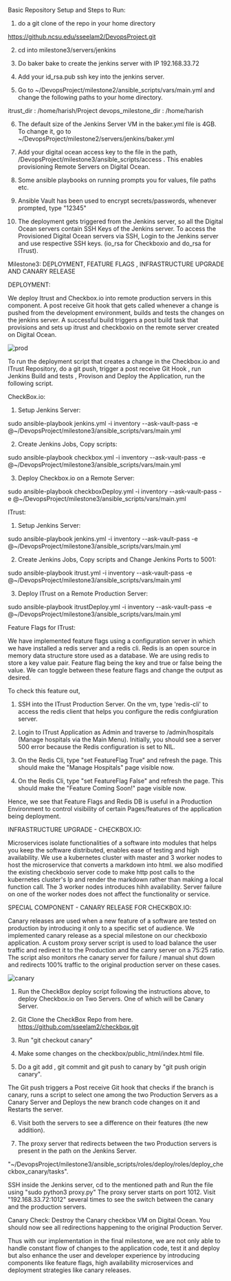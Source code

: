 
Basic Repository Setup and Steps to Run:

1. do a git clone of the repo in your home directory

https://github.ncsu.edu/sseelam2/DevopsProject.git

2. cd into milestone3/servers/jenkins

3. Do baker bake to create the jenkins server with IP 192.168.33.72

4. Add your id_rsa.pub ssh key into the jenkins server. 

5. Go to ~/DevopsProject/milestone2/ansible_scripts/vars/main.yml and change the following paths to your home directory.

  itrust_dir : /home/harish/Project
  devops_milestone_dir : /home/harish
  
6. The default size of the Jenkins Server VM in the baker.yml file is 4GB. To change it, go to
   ~/DevopsProject/milestone2/servers/jenkins/baker.yml
   
7. Add your digital ocean access key to the file in the path, /DevopsProject/milestone3/ansible_scripts/access . This enables
provisioning Remote Servers on Digital Ocean.

8. Some ansible playbooks on running prompts you for values, file paths etc.

9. Ansible Vault has been used to encrypt secrets/passwords, whenever prompted, type "12345"

10. The deployment gets triggered from the Jenkins server, so all the Digital Ocean servers contain SSH Keys of the Jenkins
server. To access the Provisioned Digital Ocean servers via SSH, Login to the Jenkins server and use respective SSH keys.
(io_rsa for Checkboxio and do_rsa for ITrust).

Milestone3: DEPLOYMENT, FEATURE FLAGS , INFRASTRUCTURE UPGRADE AND CANARY RELEASE

DEPLOYMENT: 

We deploy Itrust and Checkbox.io into remote production servers in this component. A post receive Git hook that gets called whenever a change is pushed from the development environment, builds and tests the changes on the jenkins server. A successful build triggers a post build task that provisions and sets up itrust and checkboxio on the remote server created on Digital Ocean.

![prod](https://media.github.ncsu.edu/user/8418/files/cc828f80-6a05-11e9-9401-1a3083433096)



To run the deployment script that creates a change in the Checkbox.io and ITrust Repository, do a git push, trigger a post receive Git Hook , run Jenkins Build and tests , Provison and Deploy the Application, run the following script. 

CheckBox.io:

1. Setup Jenkins Server:

sudo ansible-playbook jenkins.yml -i inventory --ask-vault-pass -e @~/DevopsProject/milestone3/ansible_scripts/vars/main.yml


2. Create Jenkins Jobs, Copy scripts:

sudo ansible-playbook checkbox.yml -i inventory --ask-vault-pass -e @~/DevopsProject/milestone3/ansible_scripts/vars/main.yml


3. Deploy Checkbox.io on a Remote Server:

sudo ansible-playbook checkboxDeploy.yml -i inventory --ask-vault-pass -e @~/DevopsProject/milestone3/ansible_scripts/vars/main.yml


ITrust:

1. Setup Jenkins Server:

sudo ansible-playbook jenkins.yml -i inventory --ask-vault-pass -e @~/DevopsProject/milestone3/ansible_scripts/vars/main.yml


2. Create Jenkins Jobs, Copy scripts and Change Jenkins Ports to 5001:

sudo ansible-playbook itrust.yml -i inventory --ask-vault-pass -e @~/DevopsProject/milestone3/ansible_scripts/vars/main.yml


3. Deploy ITrust on a Remote Production Server:


sudo ansible-playbook itrustDeploy.yml -i inventory --ask-vault-pass -e @~/DevopsProject/milestone3/ansible_scripts/vars/main.yml


Feature Flags for ITrust:

We have implemented feature flags using a configuration server in which we have installed a redis server and a redis cli. Redis is an open source in memory data structure store used as a database. We are using redis to store a key value pair. Feature flag being the key and true or false being the value. We can toggle between these feature flags and change the output as desired.

To check this feature out, 

1. SSH into the ITrust Production Server. On the vm, type 'redis-cli' to access the redis client that helps you configure the
redis confgiuration server. 

2. Login to ITrust Application as Admin and traverse to /admin/hospitals (Manage hospitals via the Main Menu). Initially, 
you should see a server 500 error because the Redis configuration is set to NIL. 

3. On the Redis Cli, type "set FeatureFlag True" and refresh the page. This should make the "Manage Hospitals" page visible now.

4. On the Redis Cli, type "set FeatureFlag False" and refresh the page. This should make the "Feature Coming Soon!" page visible now.

Hence, we see that Feature Flags and Redis DB is useful in a Production Environment to control visibility of certain Pages/features of the application being deployment. 

INFRASTRUCTURE UPGRADE - CHECKBOX.IO:

Microservices isolate functionalities of a software  into modules that helps you keep the software distributed, enables ease of testing and high availability. We use a kubernetes cluster with master and 3 worker nodes to host the microservice that converts a markdown into html.
we also modified the existing checkboxio server code to make http post calls to the kubernetes cluster's Ip and  render the markdown rather than making a local function call. The 3 worker nodes introduces hihh availability. Server failure on one of the worker nodes does not affect the functionality or service.

SPECIAL COMPONENT - CANARY RELEASE FOR CHECKBOX.IO:

Canary releases are used when a new feature of a software are tested on production by introducing it only to a specific set of audience. We implemented canary release as a special milestone on our checkboxio application. A custom proxy server script is used to load balance the user traffic and redirect it to the Production and the canry server on a 75:25 ratio. The script also monitors rhe canary server for failure / manual shut down and redirects 100% traffic to the original production server on these cases.

![canary](https://media.github.ncsu.edu/user/8418/files/40bf3200-6a0a-11e9-996f-6a4f72bb8b30)


1. Run the CheckBox deploy script following the instructions above, to deploy Checkbox.io on Two Servers. One of which will be Canary Server. 

2. Git Clone the CheckBox Repo from here. https://github.com/sseelam2/checkbox.git

3. Run "git checkout canary"

4. Make some changes on the checkbox/public_html/index.html file. 

5. Do a git add , git commit and git push to canary by "git push origin canary".

The Git push triggers a Post receive Git hook that checks if the branch is canary, runs a script to select one among the
two Production Servers as a Canary Server and Deploys the new branch code changes on it and Restarts the server. 

6. Visit both the servers to see a difference on their features (the new addition). 

7. The proxy server that redirects between the two Production servers is present in the path on the Jenkins Server. 

"~/DevopsProject/milestone3/ansible_scripts/roles/deploy/roles/deploy_checkbox_canary/tasks".

SSH inside the Jenkins server, cd to the mentioned path and Run the file using "sudo python3 proxy.py"
The proxy server starts on port 1012. Visit "192.168.33.72:1012" several times to see the switch between the canary and the
production servers. 

Canary Check: Destroy the Canary checkbox VM on Digital Ocean. You should now see all redirections happening to the original
Production Server.

Thus with our implementation in the final milestone, we are not only able to handle constant flow of changes to the application code, test it and deploy but also enhance the user and developer experience by introducing components like feature flags, high availability microservices and deployment strategies like canary releases.








